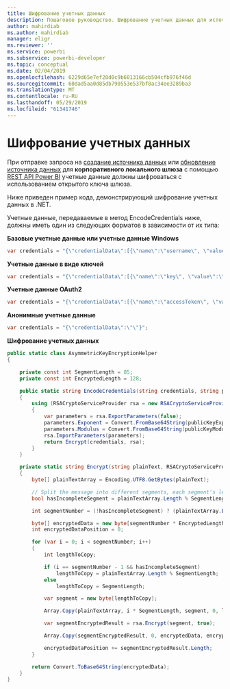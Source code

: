 ```yaml
---
title: Шифрование учетных данных
description: Пошаговое руководство. Шифрование учетных данных для источников данных локального шлюза
author: mahirdiab
ms.author: mahirdiab
manager: eligr
ms.reviewer: ''
ms.service: powerbi
ms.subservice: powerbi-developer
ms.topic: conceptual
ms.date: 02/04/2019
ms.openlocfilehash: 6229d65e7ef28d0c9b6013166cb504cfb976f46d
ms.sourcegitcommit: 60dad5aa0d85db790553e537bf8ac34ee3289ba3
ms.translationtype: MT
ms.contentlocale: ru-RU
ms.lasthandoff: 05/29/2019
ms.locfileid: "61341746"
---
```

# <a name="encrypt-credentials"></a>Шифрование учетных данных

При отправке запроса на [создание источника данных](https://docs.microsoft.com/rest/api/power-bi/gateways/createdatasource) или [обновление источника данных](https://docs.microsoft.com/rest/api/power-bi/gateways/updatedatasource) для **корпоративного локального шлюза** с помощью [REST API Power BI](https://docs.microsoft.com/rest/api/power-bi/) учетные данные должны шифроваться с использованием открытого ключа шлюза.

Ниже приведен пример кода, демонстрирующий шифрование учетных данных в .NET.

Учетные данные, передаваемые в метод EncodeCredentials ниже, должны иметь один из следующих форматов в зависимости от их типа:

**Базовые учетные данные или учетные данные Windows**

```csharp
var credentials = "{\"credentialData\":[{\"name\":\"username\", \"value\":\"john\"},{\"name\":\"password\", \"value\":\"*****\"}]}";
```

**Учетные данные в виде ключей**

```csharp
var credentials = "{\"credentialData\":[{\"name\":\"key\", \"value\":\"ec....LA=\"}]}";
```

**Учетные данные OAuth2**

```csharp
var credentials = "{\"credentialData\":[{\"name\":\"accessToken\", \"value\":\"eyJ0....fwtQ\"}]}";
```

**Анонимные учетные данные**

```csharp
var credentials = "{\"credentialData\":\"\"}";
```

**Шифрование учетных данных**

```csharp
public static class AsymmetricKeyEncryptionHelper
{

    private const int SegmentLength = 85;
    private const int EncryptedLength = 128;

    public static string EncodeCredentials(string credentials, string publicKeyExponent, string publicKeyModulus)
    {
        using (RSACryptoServiceProvider rsa = new RSACryptoServiceProvider(EncryptedLength * 8))
        {
            var parameters = rsa.ExportParameters(false);
            parameters.Exponent = Convert.FromBase64String(publicKeyExponent);
            parameters.Modulus = Convert.FromBase64String(publicKeyModulus);
            rsa.ImportParameters(parameters);
            return Encrypt(credentials, rsa);
        }
    }

    private static string Encrypt(string plainText, RSACryptoServiceProvider rsa)
    {
        byte[] plainTextArray = Encoding.UTF8.GetBytes(plainText);

        // Split the message into different segments, each segment's length is 85. So the result may be 85,85,85,20.
        bool hasIncompleteSegment = plainTextArray.Length % SegmentLength != 0;

        int segmentNumber = (!hasIncompleteSegment) ? (plainTextArray.Length / SegmentLength) : ((plainTextArray.Length / SegmentLength) + 1);

        byte[] encryptedData = new byte[segmentNumber * EncryptedLength];
        int encryptedDataPosition = 0;

        for (var i = 0; i < segmentNumber; i++)
        {
            int lengthToCopy;

            if (i == segmentNumber - 1 && hasIncompleteSegment)
                lengthToCopy = plainTextArray.Length % SegmentLength;
            else
                lengthToCopy = SegmentLength;

            var segment = new byte[lengthToCopy];

            Array.Copy(plainTextArray, i * SegmentLength, segment, 0, lengthToCopy);

            var segmentEncryptedResult = rsa.Encrypt(segment, true);

            Array.Copy(segmentEncryptedResult, 0, encryptedData, encryptedDataPosition, segmentEncryptedResult.Length);

            encryptedDataPosition += segmentEncryptedResult.Length;
        }

        return Convert.ToBase64String(encryptedData);
    }
}
```